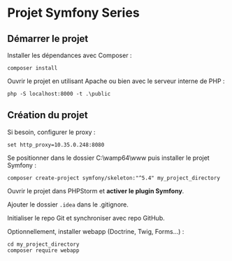 # Projet Symfony Series

## Démarrer le projet

Installer les dépendances avec Composer :

```shell
composer install
```

Ouvrir le projet en utilisant Apache ou bien avec le serveur interne de PHP :

```shell
php -S localhost:8000 -t .\public
```

## Création du projet

Si besoin, configurer le proxy :

```shell
set http_proxy=10.35.0.248:8080
```

Se positionner dans le dossier C:\wamp64\www puis installer le projet Symfony :

```shell
composer create-project symfony/skeleton:"^5.4" my_project_directory
```

Ouvrir le projet dans PHPStorm et **activer le plugin Symfony**.

Ajouter le dossier `.idea` dans le .gitignore.

Initialiser le repo Git et synchroniser avec repo GitHub.

Optionnellement, installer webapp (Doctrine, Twig, Forms...) :

```shell
cd my_project_directory
composer require webapp
```
